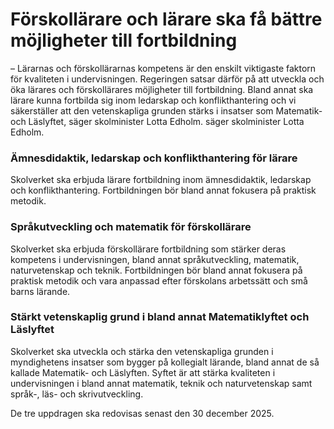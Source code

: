 # Förskollärare och lärare ska få bättre möjligheter till fortbildning

– Lärarnas och förskollärarnas kompetens är den enskilt viktigaste faktorn för kvaliteten i undervisningen. Regeringen satsar därför på att utveckla och öka lärares och förskollärares möjligheter till fortbildning. Bland annat ska lärare kunna fortbilda sig inom ledarskap och konflikthantering och vi säkerställer att den vetenskapliga grunden stärks i insatser som Matematik\- och Läslyftet, säger skolminister Lotta Edholm. säger skolminister Lotta Edholm.

### Ämnesdidaktik, ledarskap och konflikthantering för lärare

Skolverket ska erbjuda lärare fortbildning inom ämnesdidaktik, ledarskap och konflikthantering. Fortbildningen bör bland annat fokusera på praktisk metodik.

### Språkutveckling och matematik för förskollärare

Skolverket ska erbjuda förskollärare fortbildning som stärker deras kompetens i undervisningen, bland annat språkutveckling, matematik, naturvetenskap och teknik. Fortbildningen bör bland annat fokusera på praktisk metodik och vara anpassad efter förskolans arbetssätt och små barns lärande.

### Stärkt vetenskaplig grund i bland annat Matematiklyftet och Läslyftet

Skolverket ska utveckla och stärka den vetenskapliga grunden i myndighetens insatser som bygger på kollegialt lärande, bland annat de så kallade Matematik\- och Läslyften. Syftet är att stärka kvaliteten i undervisningen i bland annat matematik, teknik och naturvetenskap samt språk\-, läs\- och skrivutveckling.

De tre uppdragen ska redovisas senast den 30 december 2025\.
